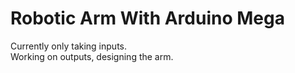 # Robotic Arm With Arduino Mega

Currently only taking inputs.<br>
Working on outputs, designing the arm.
